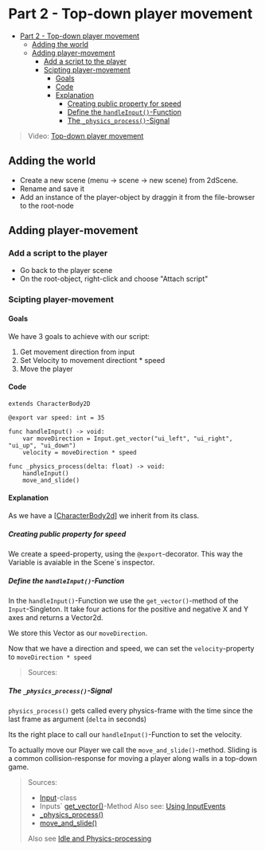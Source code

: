# Part 2 - Top-down player movement

- [Part 2 - Top-down player movement](#part-2---top-down-player-movement)
  - [Adding the world](#adding-the-world)
  - [Adding player-movement](#adding-player-movement)
    - [Add a script to the player](#add-a-script-to-the-player)
    - [Scipting player-movement](#scipting-player-movement)
      - [Goals](#goals)
      - [Code](#code)
      - [Explanation](#explanation)
        - [Creating public property for speed](#creating-public-property-for-speed)
        - [Define the `handleInput()`-Function](#define-the-handleinput-function)
        - [The `_physics_process()`-Signal](#the-_physics_process-signal)

> Video: [Top-down player movement](https://www.youtube.com/watch?v=HdkW8UThwuQ&list=PLMQtM2GgbPEVuTgD4Ln17ombTg6EahSLr&index=2&pp=iAQB)

## Adding the world

- Create a new scene (menu -> scene -> new scene) from 2dScene.
- Rename and save it
- Add an instance of the player-object by draggin it from the file-browser to the root-node

## Adding player-movement

### Add a script to the player

- Go back to the player scene
- On the root-object, right-click and choose "Attach script"

### Scipting player-movement

#### Goals
We have 3 goals to achieve with our script:

1. Get movement direction from input
2. Set Velocity to movement directiont * speed
3. Move the player

#### Code 
```GDScript
extends CharacterBody2D

@export var speed: int = 35

func handleInput() -> void:
    var moveDirection = Input.get_vector("ui_left", "ui_right", "ui_up", "ui_down")
    velocity = moveDirection * speed

func _physics_process(delta: float) -> void:
    handleInput()
    move_and_slide()
```

#### Explanation

As we have a [[CharacterBody2d]] we inherit from its class.

##### Creating public property for speed
We create a speed-property, using the `@export`-decorator. This way the Variable is avaiable in the Scene´s inspector.

##### Define the `handleInput()`-Function

In the `handleInput()`-Function we use the `get_vector()`-method of the `Input`-Singleton. It take four actions for the positive and negative X and Y axes and returns a Vector2d.  

We store this Vector as our `moveDirection`.  

Now that we have a direction and speed, we can set the `velocity`-property to `moveDirection * speed`
 
> Sources:


##### The `_physics_process()`-Signal

`physics_process()` gets called every physics-frame with the time since the last frame as argument (`delta` in seconds)

Its the right place to call our `handleInput()`-Function to set the velocity.

To actually move our Player we call the `move_and_slide()`-method. 
Sliding is a common collision-response for moving a player 
along walls in a top-down game.

> Sources:  
> - [Input](https://docs.godotengine.org/en/stable/classes/class_input.html)-class
> - Inputs´ [get_vector()](https://docs.godotengine.org/en/stable/classes/class_input.html#class-input-method-get-vector)-Method
> Also see: [Using InputEvents](https://docs.godotengine.org/en/stable/tutorials/inputs/inputevent.html)
> - [_physics_process()](https://docs.godotengine.org/en/stable/classes/class_mainloop.html#class-mainloop-private-method-physics-process)
> - [move_and_slide()](https://docs.godotengine.org/en/stable/tutorials/physics/physics_introduction.html#move-and-slide)
> 
> Also see [Idle and Physics-processing](https://docs.godotengine.org/en/stable/tutorials/scripting/idle_and_physics_processing.html)


[//begin]: # "Autogenerated link references for markdown compatibility"
[CharacterBody2d]: CharacterBody2d "CharacterBody2d"
[//end]: # "Autogenerated link references"

